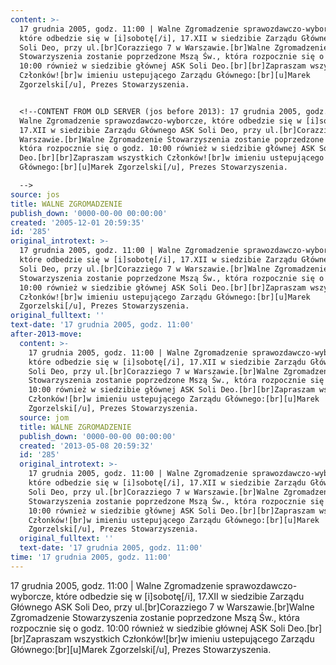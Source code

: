 ```yaml
---
content: >-
  17 grudnia 2005, godz. 11:00 | Walne Zgromadzenie sprawozdawczo-wyborcze,
  które odbedzie się w [i]sobotę[/i], 17.XII w siedzibie Zarządu Głównego ASK
  Soli Deo, przy ul.[br]Corazziego 7 w Warszawie.[br]Walne Zgromadzenie
  Stowarzyszenia zostanie poprzedzone Mszą Św., która rozpocznie się o godz.
  10:00 również w siedzibie głównej ASK Soli Deo.[br][br]Zapraszam wszystkich
  Członków![br]w imieniu ustepującego Zarządu Głównego:[br][u]Marek
  Zgorzelski[/u], Prezes Stowarzyszenia.


  <!--CONTENT FROM OLD SERVER (jos before 2013): 17 grudnia 2005, godz. 11:00 |
  Walne Zgromadzenie sprawozdawczo-wyborcze, które odbedzie się w [i]sobotę[/i],
  17.XII w siedzibie Zarządu Głównego ASK Soli Deo, przy ul.[br]Corazziego 7 w
  Warszawie.[br]Walne Zgromadzenie Stowarzyszenia zostanie poprzedzone Mszą Św.,
  która rozpocznie się o godz. 10:00 również w siedzibie głównej ASK Soli
  Deo.[br][br]Zapraszam wszystkich Członków![br]w imieniu ustepującego Zarządu
  Głównego:[br][u]Marek Zgorzelski[/u], Prezes Stowarzyszenia.

  -->
source: jos
title: WALNE ZGROMADZENIE
publish_down: '0000-00-00 00:00:00'
created: '2005-12-01 20:59:35'
id: '285'
original_introtext: >-
  17 grudnia 2005, godz. 11:00 | Walne Zgromadzenie sprawozdawczo-wyborcze,
  które odbedzie się w [i]sobotę[/i], 17.XII w siedzibie Zarządu Głównego ASK
  Soli Deo, przy ul.[br]Corazziego 7 w Warszawie.[br]Walne Zgromadzenie
  Stowarzyszenia zostanie poprzedzone Mszą Św., która rozpocznie się o godz.
  10:00 również w siedzibie głównej ASK Soli Deo.[br][br]Zapraszam wszystkich
  Członków![br]w imieniu ustepującego Zarządu Głównego:[br][u]Marek
  Zgorzelski[/u], Prezes Stowarzyszenia.
original_fulltext: ''
text-date: '17 grudnia 2005, godz. 11:00'
after-2013-move:
  content: >-
    17 grudnia 2005, godz. 11:00 | Walne Zgromadzenie sprawozdawczo-wyborcze,
    które odbedzie się w [i]sobotę[/i], 17.XII w siedzibie Zarządu Głównego ASK
    Soli Deo, przy ul.[br]Corazziego 7 w Warszawie.[br]Walne Zgromadzenie
    Stowarzyszenia zostanie poprzedzone Mszą Św., która rozpocznie się o godz.
    10:00 również w siedzibie głównej ASK Soli Deo.[br][br]Zapraszam wszystkich
    Członków![br]w imieniu ustepującego Zarządu Głównego:[br][u]Marek
    Zgorzelski[/u], Prezes Stowarzyszenia.
  source: jom
  title: WALNE ZGROMADZENIE
  publish_down: '0000-00-00 00:00:00'
  created: '2013-05-08 20:59:32'
  id: '285'
  original_introtext: >-
    17 grudnia 2005, godz. 11:00 | Walne Zgromadzenie sprawozdawczo-wyborcze,
    które odbedzie się w [i]sobotę[/i], 17.XII w siedzibie Zarządu Głównego ASK
    Soli Deo, przy ul.[br]Corazziego 7 w Warszawie.[br]Walne Zgromadzenie
    Stowarzyszenia zostanie poprzedzone Mszą Św., która rozpocznie się o godz.
    10:00 również w siedzibie głównej ASK Soli Deo.[br][br]Zapraszam wszystkich
    Członków![br]w imieniu ustepującego Zarządu Głównego:[br][u]Marek
    Zgorzelski[/u], Prezes Stowarzyszenia.
  original_fulltext: ''
  text-date: '17 grudnia 2005, godz. 11:00'
time: '17 grudnia 2005, godz. 11:00'
---
```

17 grudnia 2005, godz. 11:00 | Walne Zgromadzenie sprawozdawczo-wyborcze, które odbedzie się w [i]sobotę[/i], 17.XII w siedzibie Zarządu Głównego ASK Soli Deo, przy ul.[br]Corazziego 7 w Warszawie.[br]Walne Zgromadzenie Stowarzyszenia zostanie poprzedzone Mszą Św., która rozpocznie się o godz. 10:00 również w siedzibie głównej ASK Soli Deo.[br][br]Zapraszam wszystkich Członków![br]w imieniu ustepującego Zarządu Głównego:[br][u]Marek Zgorzelski[/u], Prezes Stowarzyszenia.

<!--CONTENT FROM OLD SERVER (jos before 2013): 17 grudnia 2005, godz. 11:00 | Walne Zgromadzenie sprawozdawczo-wyborcze, które odbedzie się w [i]sobotę[/i], 17.XII w siedzibie Zarządu Głównego ASK Soli Deo, przy ul.[br]Corazziego 7 w Warszawie.[br]Walne Zgromadzenie Stowarzyszenia zostanie poprzedzone Mszą Św., która rozpocznie się o godz. 10:00 również w siedzibie głównej ASK Soli Deo.[br][br]Zapraszam wszystkich Członków![br]w imieniu ustepującego Zarządu Głównego:[br][u]Marek Zgorzelski[/u], Prezes Stowarzyszenia.
-->

<!--{{json:{"created_date":"2005-12-01 20:59:35","publish_down":"0000-00-00 00:00:00","id":"285"}}}-->